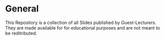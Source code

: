 # General

This Repository is a collection of all Slides published by Guest-Lecturers.
They are made available for for educational purposes and are not meant to be reditributed.
